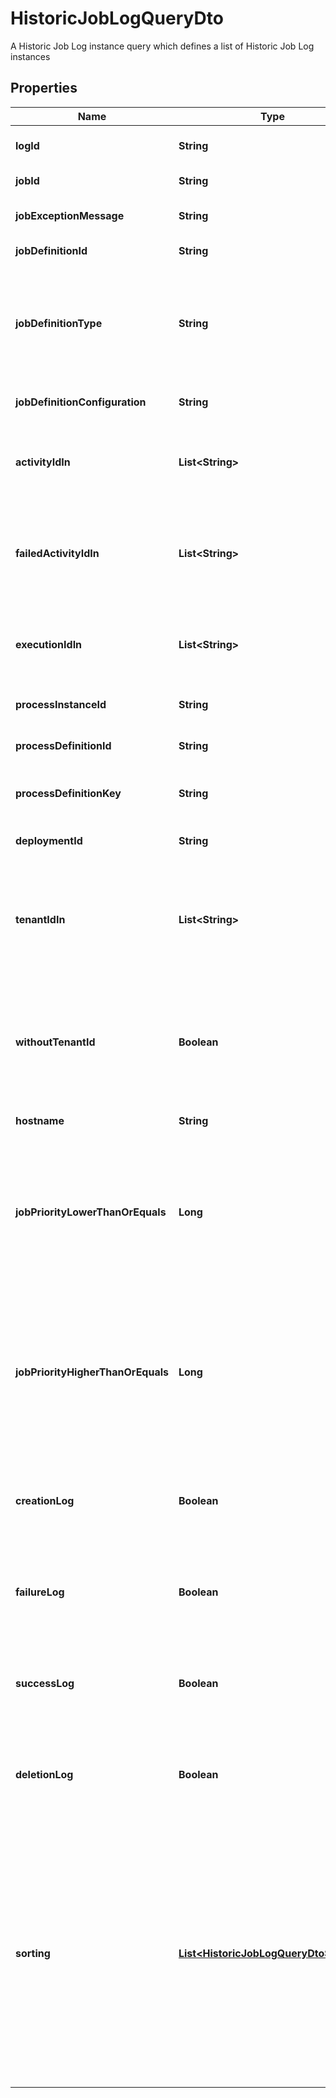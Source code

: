 

# HistoricJobLogQueryDto

A Historic Job Log instance query which defines a list of Historic Job Log instances

## Properties

Name | Type | Description | Notes
------------ | ------------- | ------------- | -------------
**logId** | **String** | Filter by historic job log id. |  [optional]
**jobId** | **String** | Filter by job id. |  [optional]
**jobExceptionMessage** | **String** | Filter by job exception message. |  [optional]
**jobDefinitionId** | **String** | Filter by job definition id. |  [optional]
**jobDefinitionType** | **String** | Filter by job definition type. See the [User Guide](https://docs.camunda.org/manual/7.16/user-guide/process-engine/the-job-executor/#job-creation) for more information about job definition types. |  [optional]
**jobDefinitionConfiguration** | **String** | Filter by job definition configuration. |  [optional]
**activityIdIn** | **List&lt;String&gt;** | Only include historic job logs which belong to one of the passed activity ids. |  [optional]
**failedActivityIdIn** | **List&lt;String&gt;** | Only include historic job logs which belong to failures of one of the passed activity ids. |  [optional]
**executionIdIn** | **List&lt;String&gt;** | Only include historic job logs which belong to one of the passed execution ids. |  [optional]
**processInstanceId** | **String** | Filter by process instance id. |  [optional]
**processDefinitionId** | **String** | Filter by process definition id. |  [optional]
**processDefinitionKey** | **String** | Filter by process definition key. |  [optional]
**deploymentId** | **String** | Filter by deployment id. |  [optional]
**tenantIdIn** | **List&lt;String&gt;** | Only include historic job log entries which belong to one of the passed and comma- separated tenant ids. |  [optional]
**withoutTenantId** | **Boolean** | Only include historic job log entries that belong to no tenant. Value may only be &#x60;true&#x60;, as &#x60;false&#x60; is the default behavior. |  [optional]
**hostname** | **String** | Filter by hostname. |  [optional]
**jobPriorityLowerThanOrEquals** | **Long** | Only include logs for which the associated job had a priority lower than or equal to the given value. Value must be a valid &#x60;long&#x60; value. |  [optional]
**jobPriorityHigherThanOrEquals** | **Long** | Only include logs for which the associated job had a priority higher than or equal to the given value. Value must be a valid &#x60;long&#x60; value. |  [optional]
**creationLog** | **Boolean** | Only include creation logs. Value may only be &#x60;true&#x60;, as &#x60;false&#x60; is the default behavior. |  [optional]
**failureLog** | **Boolean** | Only include failure logs. Value may only be &#x60;true&#x60;, as &#x60;false&#x60; is the default behavior. |  [optional]
**successLog** | **Boolean** | Only include success logs. Value may only be &#x60;true&#x60;, as &#x60;false&#x60; is the default behavior. |  [optional]
**deletionLog** | **Boolean** | Only include deletion logs. Value may only be &#x60;true&#x60;, as &#x60;false&#x60; is the default behavior. |  [optional]
**sorting** | [**List&lt;HistoricJobLogQueryDtoSorting&gt;**](HistoricJobLogQueryDtoSorting.md) | An array of criteria to sort the result by. Each element of the array is                        an object that specifies one ordering. The position in the array                        identifies the rank of an ordering, i.e., whether it is primary, secondary,                        etc. Sorting has no effect for &#x60;count&#x60; endpoints |  [optional]



